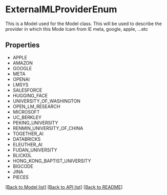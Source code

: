 # ExternalMLProviderEnum

This is a Model used for the Model class. This will be used to describe the provider in which this Mode lcam from IE meta, google, apple, ...etc

## Properties
- APPLE
- AMAZON
- GOOGLE
- META
- OPENAI
- LMSYS
- SALESFORCE
- HUGGING_FACE
- UNIVERSITY_OF_WASHINGTON
- OPEN_LM_RESEARCH
- MICROSOFT
- UC_BERKLEY
- PEKING_UNIVERSITY
- RENMIN_UNIVERSITY_OF_CHINA
- TOGETHER_AI
- DATABRICKS
- ELEUTHER_AI
- FUDAN_UNIVERSITY
- BLICKDL
- HONG_KONG_BAPTIST_UNIVERSITY
- BIGCODE
- JINA
- PIECES

[[Back to Model list]](../README.md#documentation-for-models) [[Back to API list]](../README.md#documentation-for-api-endpoints) [[Back to README]](../README.md)


